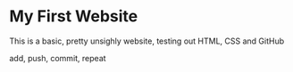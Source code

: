 # My First Website

This is a basic, pretty unsighly website, testing out HTML, CSS and GitHub

add, push, commit, repeat